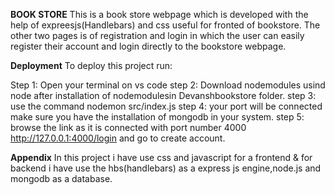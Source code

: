 **BOOK STORE**
This is a book store webpage which is developed with the help of expreesjs(Handlebars) and css useful for fronted of bookstore. The other two pages is of registration and login in which the user can easily register their account and login directly to the bookstore webpage.

**Deployment**
To deploy this project run:

Step 1: Open your terminal on vs code 
step 2: Download nodemodules usind node after installation of nodemodulesin Devanshbookstore folder.
step 3: use the command nodemon src/index.js 
step 4: your port will be connected make sure you have the installation of mongodb in your system.
step 5: browse the link as it is connected with port number 4000 http://127.0.0.1:4000/login and go to create account.

**Appendix**
In this project i have use css and javascript for a frontend & for backend i have use the hbs(handlebars) as a express js engine,node.js and mongodb as a database. 
